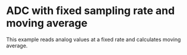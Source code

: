 # ADC with fixed sampling rate and moving average

This example reads analog values at a fixed rate and calculates moving average.
